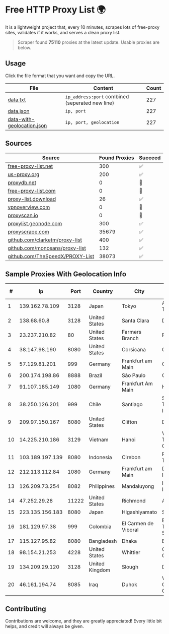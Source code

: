 
# Free HTTP Proxy List 🌍

It is a lightweight project that, every 10 minutes, scrapes lots of free-proxy sites, validates if it works, and serves a clean proxy list.


> Scraper found **75110** proxies at the latest update. Usable proxies are below.

## Usage

Click the file format that you want and copy the URL.


|File|Content|Count|
|----|-------|-----|
|[data.txt](https://raw.githubusercontent.com/themiralay/Proxy-List-World/master/data.txt)|`ip_address:port` combined (seperated new line)|227|
|[data.json](https://raw.githubusercontent.com/themiralay/Proxy-List-World/master/data.json)|`ip, port`|227|
|[data-with-geolocation.json](https://raw.githubusercontent.com/themiralay/Proxy-List-World/master/data-with-geolocation.json)|`ip, port, geolocation`|227|

## Sources

|Source|Found Proxies|Succeed|
|------|-------------|-------|
|[free-proxy-list.net](https://free-proxy-list.net)|300|✅|
|[us-proxy.org](https://www.us-proxy.org)|200|✅|
|[proxydb.net](http://proxydb.net)|0|🚫|
|[free-proxy-list.com](https://free-proxy-list.com/?page=&port=&type%5B%5D=http&type%5B%5D=https&up_time=0&search=Search)|0|🚫|
|[proxy-list.download](https://www.proxy-list.download/HTTP)|26|✅|
|[vpnoverview.com](https://vpnoverview.com/privacy/anonymous-browsing/free-proxy-servers)|0|🚫|
|[proxyscan.io](https://www.proxyscan.io)|0|🚫|
|[proxylist.geonode.com](https://proxylist.geonode.com/api/proxy-list?limit=300&page=1&sort_by=lastChecked&sort_type=desc&protocols=http,https)|300|✅|
|[proxyscrape.com](https://api.proxyscrape.com/v2/?request=displayproxies&protocol=http&timeout=10000&country=all&ssl=all&anonymity=all)|35679|✅|
|[github.com/clarketm/proxy-list](https://raw.githubusercontent.com/clarketm/proxy-list/master/proxy-list-raw.txt)|400|✅|
|[github.com/monosans/proxy-list](https://raw.githubusercontent.com/monosans/proxy-list/main/proxies/http.txt)|132|✅|
|[github.com/TheSpeedX/PROXY-List](https://raw.githubusercontent.com/TheSpeedX/PROXY-List/master/http.txt)|38073|✅|


## Sample Proxies With Geolocation Info

|#|Ip|Port|Country|City|Internet Service Provider|
|-|--|----|-------|----|-------------------------|
|1|139.162.78.109|3128|Japan|Tokyo|Akamai Technologies, Inc.|
|2|138.68.60.8|3128|United States|Santa Clara|DigitalOcean, LLC|
|3|23.237.210.82|80|United States|Farmers Branch|FDCservers.net|
|4|38.147.98.190|8080|United States|Corsicana|Corsicana ISD|
|5|57.129.81.201|999|Germany|Frankfurt am Main|OVH SAS|
|6|200.174.198.86|8888|Brazil|São Paulo|Claro S.A|
|7|91.107.185.149|1080|Germany|Frankfurt Am Main|Hetzner Online AG|
|8|38.250.126.201|999|Chile|Santiago|Servicios De Telecomunicaciones Intercable Ltda.|
|9|209.97.150.167|8080|United States|Clifton|DigitalOcean, LLC|
|10|14.225.210.186|3129|Vietnam|Hanoi|Vietnam Posts and Telecommunications Group|
|11|103.189.197.139|8080|Indonesia|Cirebon|PT Graha Sumber Teknologi|
|12|212.113.112.84|1080|Germany|Frankfurt am Main|DpkgSoft International Limited|
|13|126.209.73.254|8082|Philippines|Mandaluyong|Infinivan Incorporated|
|14|47.252.29.28|11222|United States|Richmond|Alibaba Cloud LLC|
|15|223.135.156.183|8080|Japan|Higashiyamato|So-net Corporation|
|16|181.129.97.38|999|Colombia|El Carmen de Viboral|EPM Telecomunicaciones S.A. E.S.P.|
|17|115.127.95.82|8080|Bangladesh|Dhaka|BRACNet Limited|
|18|98.154.21.253|4228|United States|Whittier|Charter Communications Inc|
|19|134.209.29.120|3128|United Kingdom|Slough|DigitalOcean, LLC|
|20|46.161.194.74|8085|Iraq|Duhok|Valin Company for General Trading and Communication LTD|



## Contributing

Contributions are welcome, and they are greatly appreciated! Every
little bit helps, and credit will always be given.

